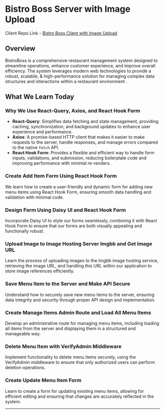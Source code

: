 # Bistro Boss Server with Image Upload

Client Repo Link - [Bistro Boss Client with Image Upload](https://github.com/ProgrammingHero1/bistro-boss-client-with-image-upload-part_6)

## Overview
BistroBoss is a comprehensive restaurant management system designed to streamline operations, enhance customer experience, and improve overall efficiency. The system leverages modern web technologies to provide a robust, scalable, & high-performance solution for managing complex data structures and interactions within a restaurant environment .

## What We Learn Today

### Why We Use React-Query, Axios, and React Hook Form
- **React-Query**: Simplifies data fetching and state management, providing caching, synchronization, and background updates to enhance user experience and performance.
- **Axios**: A promise-based HTTP client that makes it easier to make requests to the server, handle responses, and manage errors compared to the native `fetch` API.
- **React Hook Form**: Provides a flexible and efficient way to handle form inputs, validations, and submission, reducing boilerplate code and improving performance with minimal re-renders.

### Create Add Item Form Using React Hook Form
We learn how to create a user-friendly and dynamic form for adding new menu items using React Hook Form, ensuring smooth data handling and validation with minimal code.

### Design Form Using Daisy UI and React Hook Form
Incorporate Daisy UI to style our forms seamlessly, combining it with React Hook Form to ensure that our forms are both visually appealing and functionally robust.

### Upload Image to Image Hosting Server Imgbb and Get Image URL
Learn the process of uploading images to the Imgbb image hosting service, retrieving the image URL, and handling this URL within our application to store image references efficiently.

### Save Menu Item to the Server and Make API Secure
Understand how to securely save new menu items to the server, ensuring data integrity and security through proper API design and implementation.

### Create Manage Items Admin Route and Load All Menu Items
Develop an administrative route for managing menu items, including loading all items from the server and displaying them in a structured and manageable way.

### Delete Menu Item with VerifyAdmin Middleware
Implement functionality to delete menu items securely, using the VerifyAdmin middleware to ensure that only authorized users can perform deletion operations.

### Create Update Menu Item Form
Learn to create a form for updating existing menu items, allowing for efficient editing and ensuring that changes are accurately reflected in the system.


---
